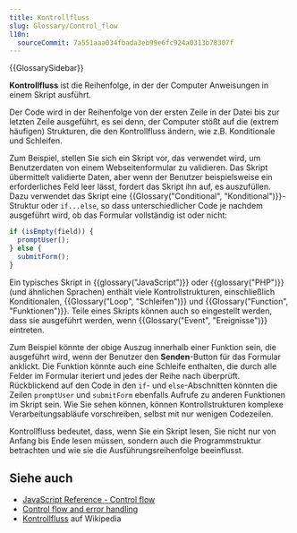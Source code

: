 ```yaml
---
title: Kontrollfluss
slug: Glossary/Control_flow
l10n:
  sourceCommit: 7a551aaa034fbada3eb99e6fc924a0313b78307f
---
```


{{GlossarySidebar}}

**Kontrollfluss** ist die Reihenfolge, in der der Computer Anweisungen in einem Skript ausführt.

Der Code wird in der Reihenfolge von der ersten Zeile in der Datei bis zur letzten Zeile ausgeführt, es sei denn, der Computer stößt auf die (extrem häufigen) Strukturen, die den Kontrollfluss ändern, wie z.B. Konditionale und Schleifen.

Zum Beispiel, stellen Sie sich ein Skript vor, das verwendet wird, um Benutzerdaten von einem Webseitenformular zu validieren. Das Skript übermittelt validierte Daten, aber wenn der Benutzer beispielsweise ein erforderliches Feld leer lässt, fordert das Skript ihn auf, es auszufüllen. Dazu verwendet das Skript eine {{Glossary("Conditional", "Konditional")}}-Struktur oder `if...else`, so dass unterschiedlicher Code je nachdem ausgeführt wird, ob das Formular vollständig ist oder nicht:

```js
if (isEmpty(field)) {
  promptUser();
} else {
  submitForm();
}
```

Ein typisches Skript in {{glossary("JavaScript")}} oder {{glossary("PHP")}} (und ähnlichen Sprachen) enthält viele Kontrollstrukturen, einschließlich Konditionalen, {{Glossary("Loop", "Schleifen")}} und {{Glossary("Function", "Funktionen")}}. Teile eines Skripts können auch so eingestellt werden, dass sie ausgeführt werden, wenn {{Glossary("Event", "Ereignisse")}} eintreten.

Zum Beispiel könnte der obige Auszug innerhalb einer Funktion sein, die ausgeführt wird, wenn der Benutzer den **Senden**-Button für das Formular anklickt. Die Funktion könnte auch eine Schleife enthalten, die durch alle Felder im Formular iteriert und jedes der Reihe nach überprüft. Rückblickend auf den Code in den `if`- und `else`-Abschnitten könnten die Zeilen `promptUser` und `submitForm` ebenfalls Aufrufe zu anderen Funktionen im Skript sein. Wie Sie sehen können, können Kontrollstrukturen komplexe Verarbeitungsabläufe vorschreiben, selbst mit nur wenigen Codezeilen.

Kontrollfluss bedeutet, dass, wenn Sie ein Skript lesen, Sie nicht nur von Anfang bis Ende lesen müssen, sondern auch die Programmstruktur betrachten und wie sie die Ausführungsreihenfolge beeinflusst.

## Siehe auch

- [JavaScript Reference - Control flow](/de/docs/Web/JavaScript/Reference#control_flow)
- [Control flow and error handling](/de/docs/Web/JavaScript/Guide/Control_flow_and_error_handling)
- [Kontrollfluss](https://en.wikipedia.org/wiki/Control_flow) auf Wikipedia
